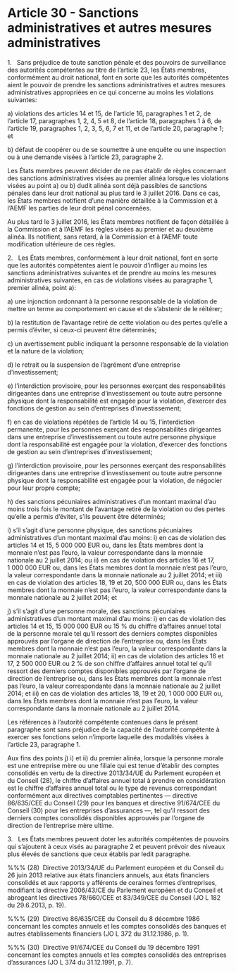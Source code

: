 # Article 30 - Sanctions administratives et autres mesures administratives


1.   Sans préjudice de toute sanction pénale et des pouvoirs de surveillance des autorités compétentes au titre de l’article 23, les États membres, conformément au droit national, font en sorte que les autorités compétentes aient le pouvoir de prendre les sanctions administratives et autres mesures administratives appropriées en ce qui concerne au moins les violations suivantes:

a) violations des articles 14 et 15, de l’article 16, paragraphes 1 et 2, de l’article 17, paragraphes 1, 2, 4, 5 et 8, de l’article 18, paragraphes 1 à 6, de l’article 19, paragraphes 1, 2, 3, 5, 6, 7 et 11, et de l’article 20, paragraphe 1; et

b) défaut de coopérer ou de se soumettre à une enquête ou une inspection ou à une demande visées à l’article 23, paragraphe 2.

Les États membres peuvent décider de ne pas établir de règles concernant des sanctions administratives visées au premier alinéa lorsque les violations visées au point a) ou b) dudit alinéa sont déjà passibles de sanctions pénales dans leur droit national au plus tard le 3 juillet 2016. Dans ce cas, les États membres notifient d’une manière détaillée à la Commission et à l’AEMF les parties de leur droit pénal concernées.

Au plus tard le 3 juillet 2016, les États membres notifient de façon détaillée à la Commission et à l’AEMF les règles visées au premier et au deuxième alinéa. Ils notifient, sans retard, à la Commission et à l’AEMF toute modification ultérieure de ces règles.

2.   Les États membres, conformément à leur droit national, font en sorte que les autorités compétentes aient le pouvoir d’infliger au moins les sanctions administratives suivantes et de prendre au moins les mesures administratives suivantes, en cas de violations visées au paragraphe 1, premier alinéa, point a):

a) une injonction ordonnant à la personne responsable de la violation de mettre un terme au comportement en cause et de s’abstenir de le réitérer;

b) la restitution de l’avantage retiré de cette violation ou des pertes qu’elle a permis d’éviter, si ceux-ci peuvent être déterminés;

c) un avertissement public indiquant la personne responsable de la violation et la nature de la violation;

d) le retrait ou la suspension de l’agrément d’une entreprise d’investissement;

e) l’interdiction provisoire, pour les personnes exerçant des responsabilités dirigeantes dans une entreprise d’investissement ou toute autre personne physique dont la responsabilité est engagée pour la violation, d’exercer des fonctions de gestion au sein d’entreprises d’investissement;

f) en cas de violations répétées de l’article 14 ou 15, l’interdiction permanente, pour les personnes exerçant des responsabilités dirigeantes dans une entreprise d’investissement ou toute autre personne physique dont la responsabilité est engagée pour la violation, d’exercer des fonctions de gestion au sein d’entreprises d’investissement;

g) l’interdiction provisoire, pour les personnes exerçant des responsabilités dirigeantes dans une entreprise d’investissement ou toute autre personne physique dont la responsabilité est engagée pour la violation, de négocier pour leur propre compte;

h) des sanctions pécuniaires administratives d’un montant maximal d’au moins trois fois le montant de l’avantage retiré de la violation ou des pertes qu’elle a permis d’éviter, s’ils peuvent être déterminés;

i) s’il s’agit d’une personne physique, des sanctions pécuniaires administratives d’un montant maximal d’au moins: i) en cas de violation des articles 14 et 15, 5 000 000 EUR ou, dans les États membres dont la monnaie n’est pas l’euro, la valeur correspondante dans la monnaie nationale au 2 juillet 2014; ou ii) en cas de violation des articles 16 et 17, 1 000 000 EUR ou, dans les États membres dont la monnaie n’est pas l’euro, la valeur correspondante dans la monnaie nationale au 2 juillet 2014; et iii) en cas de violation des articles 18, 19 et 20, 500 000 EUR ou, dans les États membres dont la monnaie n’est pas l’euro, la valeur correspondante dans la monnaie nationale au 2 juillet 2014; et

j) s’il s’agit d’une personne morale, des sanctions pécuniaires administratives d’un montant maximal d’au moins: i) en cas de violation des articles 14 et 15, 15 000 000 EUR ou 15 % du chiffre d’affaires annuel total de la personne morale tel qu’il ressort des derniers comptes disponibles approuvés par l’organe de direction de l’entreprise ou, dans les États membres dont la monnaie n’est pas l’euro, la valeur correspondante dans la monnaie nationale au 2 juillet 2014; ii) en cas de violation des articles 16 et 17, 2 500 000 EUR ou 2 % de son chiffre d’affaires annuel total tel qu’il ressort des derniers comptes disponibles approuvés par l’organe de direction de l’entreprise ou, dans les États membres dont la monnaie n’est pas l’euro, la valeur correspondante dans la monnaie nationale au 2 juillet 2014; et iii) en cas de violation des articles 18, 19 et 20, 1 000 000 EUR ou, dans les États membres dont la monnaie n’est pas l’euro, la valeur correspondante dans la monnaie nationale au 2 juillet 2014.

Les références à l’autorité compétente contenues dans le présent paragraphe sont sans préjudice de la capacité de l’autorité compétente à exercer ses fonctions selon n’importe laquelle des modalités visées à l’article 23, paragraphe 1.

Aux fins des points j) i) et ii) du premier alinéa, lorsque la personne morale est une entreprise mère ou une filiale qui est tenue d’établir des comptes consolidés en vertu de la directive 2013/34/UE du Parlement européen et du Conseil (28), le chiffre d’affaires annuel total à prendre en considération est le chiffre d’affaires annuel total ou le type de revenus correspondant conformément aux directives comptables pertinentes — directive 86/635/CEE du Conseil (29) pour les banques et directive 91/674/CEE du Conseil (30) pour les entreprises d’assurances —, tel qu’il ressort des derniers comptes consolidés disponibles approuvés par l’organe de direction de l’entreprise mère ultime.

3.   Les États membres peuvent doter les autorités compétentes de pouvoirs qui s’ajoutent à ceux visés au paragraphe 2 et peuvent prévoir des niveaux plus élevés de sanctions que ceux établis par ledit paragraphe.

%%% (28)  Directive 2013/34/UE du Parlement européen et du Conseil du 26 juin 2013 relative aux états financiers annuels, aux états financiers consolidés et aux rapports y afférents de ceraines formes d’entreprises, modifiant la directive 2006/43/CE du Parlement européen et du Conseil et abrogeant les directives 78/660/CEE et 83/349/CEE du Conseil (JO L 182 du 29.6.2013, p. 19).

%%% (29)  Directive 86/635/CEE du Conseil du 8 décembre 1986 concernant les comptes annuels et les comptes consolidés des banques et autres établissements financiers (JO L 372 du 31.12.1986, p. 1).

%%% (30)  Directive 91/674/CEE du Conseil du 19 décembre 1991 concernant les comptes annuels et les comptes consolidés des entreprises d’assurances (JO L 374 du 31.12.1991, p. 7).
